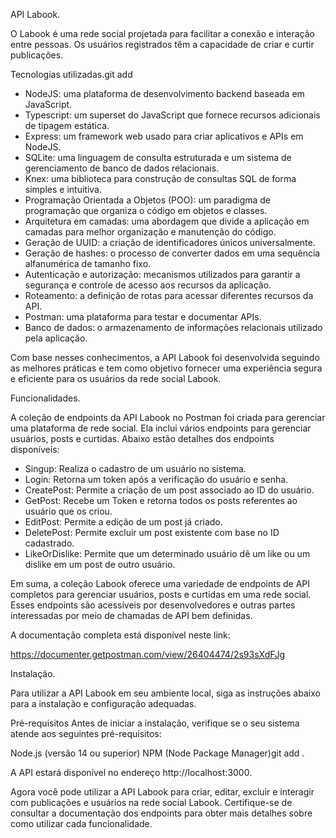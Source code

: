 API Labook.

O Labook é uma rede social projetada para facilitar a conexão e interação entre pessoas. Os usuários registrados têm a capacidade de criar e curtir publicações.

Tecnologias utilizadas.git add


- NodeJS: uma plataforma de desenvolvimento backend baseada em JavaScript.
- Typescript: um superset do JavaScript que fornece recursos adicionais de tipagem estática.
- Express: um framework web usado para criar aplicativos e APIs em NodeJS.
- SQLite: uma linguagem de consulta estruturada e um sistema de gerenciamento de banco de dados relacionais.
- Knex: uma biblioteca para construção de consultas SQL de forma simples e intuitiva.
- Programação Orientada a Objetos (POO): um paradigma de programação que organiza o código em objetos e classes.
- Arquitetura em camadas: uma abordagem que divide a aplicação em camadas para melhor organização e manutenção do código.
- Geração de UUID: a criação de identificadores únicos universalmente.
- Geração de hashes: o processo de converter dados em uma sequência alfanumérica de tamanho fixo.
- Autenticação e autorização: mecanismos utilizados para garantir a segurança e controle de acesso aos recursos da aplicação.
- Roteamento: a definição de rotas para acessar diferentes recursos da API.
- Postman: uma plataforma para testar e documentar APIs.
- Banco de dados: o armazenamento de informações relacionais utilizado pela aplicação.

Com base nesses conhecimentos, a API Labook foi desenvolvida seguindo as melhores práticas e tem como objetivo fornecer uma experiência segura e eficiente para os usuários da rede social Labook.

Funcionalidades.

A coleção de endpoints da API Labook no Postman foi criada para gerenciar uma plataforma de rede social. Ela inclui vários endpoints para gerenciar usuários, posts e curtidas. Abaixo estão detalhes dos endpoints disponíveis:

- Singup: Realiza o cadastro de um usuário no sistema.
- Login: Retorna um token após a verificação do usuário e senha.
- CreatePost: Permite a criação de um post associado ao ID do usuário.
- GetPost: Recebe um Token e retorna todos os posts referentes ao usuário que os criou.
- EditPost: Permite a edição de um post já criado.
- DeletePost: Permite excluir um post existente com base no ID cadastrado.
- LikeOrDislike: Permite que um determinado usuário dê um like ou um dislike em um post de outro usuário.

Em suma, a coleção Labook oferece uma variedade de endpoints de API completos para gerenciar usuários, posts e curtidas em uma rede social. Esses endpoints são acessíveis por desenvolvedores e outras partes interessadas por meio de chamadas de API bem definidas.

A documentação completa está disponível neste link:

https://documenter.getpostman.com/view/26404474/2s93sXdFJg


Instalação.

Para utilizar a API Labook em seu ambiente local, siga as instruções abaixo para a instalação e configuração adequadas.

Pré-requisitos
Antes de iniciar a instalação, verifique se o seu sistema atende aos seguintes pré-requisitos:

Node.js (versão 14 ou superior)
NPM (Node Package Manager)git add .

A API estará disponível no endereço http://localhost:3000.

Agora você pode utilizar a API Labook para criar, editar, excluir e interagir com publicações e usuários na rede social Labook. Certifique-se de consultar a documentação dos endpoints para obter mais detalhes sobre como utilizar cada funcionalidade.